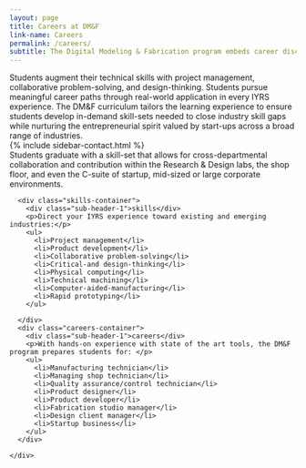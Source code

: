 ```yaml
---
layout: page
title: Careers at DM&F
link-name: Careers
permalink: /careers/
subtitle: The Digital Modeling & Fabrication program embeds career discovery, exploration, and experience across the 9-month curriculum.
---
```


<section class="careers-page">
    <div class="grid-container flex">
      <div class="page__intro-text">Students augment their technical skills with project management, collaborative problem-solving, and design-thinking. Students pursue meaningful career paths through real-world application in every IYRS experience. The DM&F curriculum tailors the learning experience to ensure students develop in-demand skill-sets needed to close industry skill gaps while nurturing the entrepreneurial spirit valued by start-ups across a broad range of industries.</div>
      {% include sidebar-contact.html %}
      <div class="page__intro-subtext">Students graduate with a skill-set that allows for cross-departmental collaboration and contribution within the Research & Design labs, the shop floor, and even the C-suite of startup, mid-sized or large corporate environments.</div>

      <div class="skills-container">
        <div class="sub-header-1">skills</div>
        <p>Direct your IYRS experience toward existing and emerging industries:</p>
        <ul>
          <li>Project management</li>
          <li>Product development</li>
          <li>Collaborative problem-solving</li>
          <li>Critical-and design-thinking</li>
          <li>Physical computing</li>
          <li>Technical machining</li>
          <li>Computer-aided-manufacturing</li>
          <li>Rapid prototyping</li>
        </ul>

      </div>
      <div class="careers-container">
        <div class="sub-header-1">careers</div>
        <p>With hands-on experience with state of the art tools, the DM&F program prepares students for: </p>
        <ul>
          <li>Manufacturing technician</li>
          <li>Managing shop technician</li>
          <li>Quality assurance/control technician</li>
          <li>Product designer</li>
          <li>Product developer</li>
          <li>Fabrication studio manager</li>
          <li>Design client manager</li>
          <li>Startup business</li>
        </ul>
      </div>

    </div>
</section>
